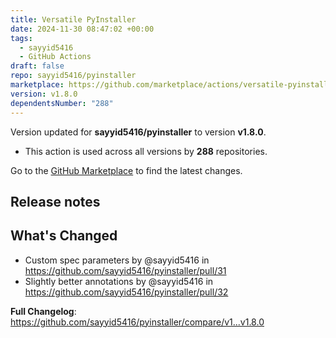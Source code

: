 ```yaml
---
title: Versatile PyInstaller
date: 2024-11-30 08:47:02 +00:00
tags:
  - sayyid5416
  - GitHub Actions
draft: false
repo: sayyid5416/pyinstaller
marketplace: https://github.com/marketplace/actions/versatile-pyinstaller
version: v1.8.0
dependentsNumber: "288"
---
```



Version updated for **sayyid5416/pyinstaller** to version **v1.8.0**.
- This action is used across all versions by **288** repositories.

Go to the [GitHub Marketplace](https://github.com/marketplace/actions/versatile-pyinstaller) to find the latest changes.

## Release notes

## What's Changed
* Custom spec parameters by @sayyid5416 in https://github.com/sayyid5416/pyinstaller/pull/31
* Slightly better annotations by @sayyid5416 in https://github.com/sayyid5416/pyinstaller/pull/32


**Full Changelog**: https://github.com/sayyid5416/pyinstaller/compare/v1...v1.8.0
